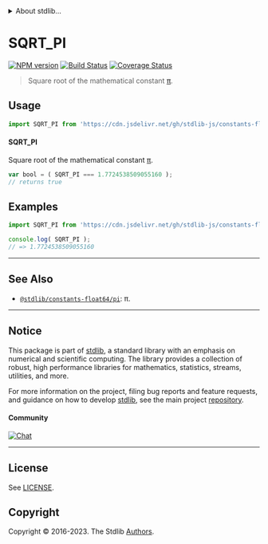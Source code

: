 <!--

@license Apache-2.0

Copyright (c) 2018 The Stdlib Authors.

Licensed under the Apache License, Version 2.0 (the "License");
you may not use this file except in compliance with the License.
You may obtain a copy of the License at

   http://www.apache.org/licenses/LICENSE-2.0

Unless required by applicable law or agreed to in writing, software
distributed under the License is distributed on an "AS IS" BASIS,
WITHOUT WARRANTIES OR CONDITIONS OF ANY KIND, either express or implied.
See the License for the specific language governing permissions and
limitations under the License.

-->


<details>
  <summary>
    About stdlib...
  </summary>
  <p>We believe in a future in which the web is a preferred environment for numerical computation. To help realize this future, we've built stdlib. stdlib is a standard library, with an emphasis on numerical and scientific computation, written in JavaScript (and C) for execution in browsers and in Node.js.</p>
  <p>The library is fully decomposable, being architected in such a way that you can swap out and mix and match APIs and functionality to cater to your exact preferences and use cases.</p>
  <p>When you use stdlib, you can be absolutely certain that you are using the most thorough, rigorous, well-written, studied, documented, tested, measured, and high-quality code out there.</p>
  <p>To join us in bringing numerical computing to the web, get started by checking us out on <a href="https://github.com/stdlib-js/stdlib">GitHub</a>, and please consider <a href="https://opencollective.com/stdlib">financially supporting stdlib</a>. We greatly appreciate your continued support!</p>
</details>

# SQRT_PI

[![NPM version][npm-image]][npm-url] [![Build Status][test-image]][test-url] [![Coverage Status][coverage-image]][coverage-url] <!-- [![dependencies][dependencies-image]][dependencies-url] -->

> Square root of the mathematical constant [π][@stdlib/constants/float64/pi].



<section class="usage">

## Usage

```javascript
import SQRT_PI from 'https://cdn.jsdelivr.net/gh/stdlib-js/constants-float64-sqrt-pi@v0.1.1-deno/mod.js';
```

#### SQRT_PI

Square root of the mathematical constant [π][@stdlib/constants/float64/pi].

```javascript
var bool = ( SQRT_PI === 1.7724538509055160 );
// returns true
```

</section>

<!-- /.usage -->

<section class="examples">

## Examples

<!-- TODO: better example -->

<!-- eslint no-undef: "error" -->

```javascript
import SQRT_PI from 'https://cdn.jsdelivr.net/gh/stdlib-js/constants-float64-sqrt-pi@v0.1.1-deno/mod.js';

console.log( SQRT_PI );
// => 1.7724538509055160
```

</section>

<!-- /.examples -->

<!-- C interface documentation. -->



<!-- Section for related `stdlib` packages. Do not manually edit this section, as it is automatically populated. -->

<section class="related">

* * *

## See Also

-   <span class="package-name">[`@stdlib/constants-float64/pi`][@stdlib/constants/float64/pi]</span><span class="delimiter">: </span><span class="description">π.</span>

</section>

<!-- /.related -->

<!-- Section for all links. Make sure to keep an empty line after the `section` element and another before the `/section` close. -->


<section class="main-repo" >

* * *

## Notice

This package is part of [stdlib][stdlib], a standard library with an emphasis on numerical and scientific computing. The library provides a collection of robust, high performance libraries for mathematics, statistics, streams, utilities, and more.

For more information on the project, filing bug reports and feature requests, and guidance on how to develop [stdlib][stdlib], see the main project [repository][stdlib].

#### Community

[![Chat][chat-image]][chat-url]

---

## License

See [LICENSE][stdlib-license].


## Copyright

Copyright &copy; 2016-2023. The Stdlib [Authors][stdlib-authors].

</section>

<!-- /.stdlib -->

<!-- Section for all links. Make sure to keep an empty line after the `section` element and another before the `/section` close. -->

<section class="links">

[npm-image]: http://img.shields.io/npm/v/@stdlib/constants-float64-sqrt-pi.svg
[npm-url]: https://npmjs.org/package/@stdlib/constants-float64-sqrt-pi

[test-image]: https://github.com/stdlib-js/constants-float64-sqrt-pi/actions/workflows/test.yml/badge.svg?branch=v0.1.1
[test-url]: https://github.com/stdlib-js/constants-float64-sqrt-pi/actions/workflows/test.yml?query=branch:v0.1.1

[coverage-image]: https://img.shields.io/codecov/c/github/stdlib-js/constants-float64-sqrt-pi/main.svg
[coverage-url]: https://codecov.io/github/stdlib-js/constants-float64-sqrt-pi?branch=main

<!--

[dependencies-image]: https://img.shields.io/david/stdlib-js/constants-float64-sqrt-pi.svg
[dependencies-url]: https://david-dm.org/stdlib-js/constants-float64-sqrt-pi/main

-->

[chat-image]: https://img.shields.io/gitter/room/stdlib-js/stdlib.svg
[chat-url]: https://app.gitter.im/#/room/#stdlib-js_stdlib:gitter.im

[stdlib]: https://github.com/stdlib-js/stdlib

[stdlib-authors]: https://github.com/stdlib-js/stdlib/graphs/contributors

[umd]: https://github.com/umdjs/umd
[es-module]: https://developer.mozilla.org/en-US/docs/Web/JavaScript/Guide/Modules

[deno-url]: https://github.com/stdlib-js/constants-float64-sqrt-pi/tree/deno
[umd-url]: https://github.com/stdlib-js/constants-float64-sqrt-pi/tree/umd
[esm-url]: https://github.com/stdlib-js/constants-float64-sqrt-pi/tree/esm
[branches-url]: https://github.com/stdlib-js/constants-float64-sqrt-pi/blob/main/branches.md

[stdlib-license]: https://raw.githubusercontent.com/stdlib-js/constants-float64-sqrt-pi/main/LICENSE

<!-- <related-links> -->

[@stdlib/constants/float64/pi]: https://github.com/stdlib-js/constants-float64-pi/tree/deno

<!-- </related-links> -->

</section>

<!-- /.links -->

